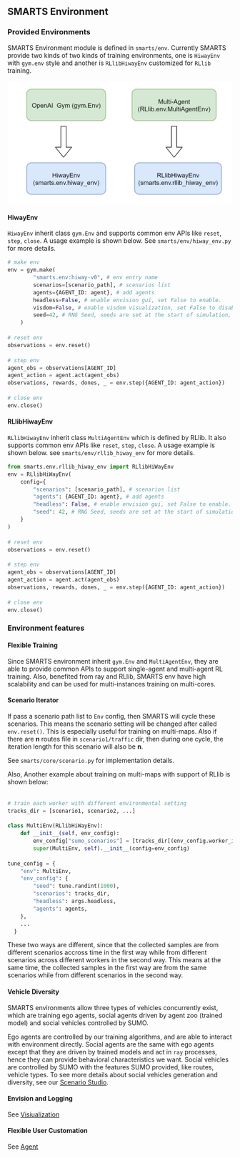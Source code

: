 ## SMARTS Environment

### Provided Environments
SMARTS Environment module is defined in `smarts/env`. Currently SMARTS provide two kinds of two kinds of training 
environments, one is `HiwayEnv` with `gym.env` style and another is `RLlibHiwayEnv` customized for `RLlib` training.

![env structure](../assets/env.png)

#### HiwayEnv
`HiwayEnv` inherit class `gym.Env` and supports common env APIs like `reset`, `step`, `close`. A usage example is shown below.
See `smarts/env/hiway_env.py` for more details.
```python
# make env
env = gym.make(
        "smarts.env:hiway-v0", # env entry name
        scenarios=[scenario_path], # scenarios list
        agents={AGENT_ID: agent}, # add agents
        headless=False, # enable envision gui, set False to enable.
        visdom=False, # enable visdom visualization, set False to disable. only supported in HiwayEnv.
        seed=42, # RNG Seed, seeds are set at the start of simulation, and never automatically re-seeded.
    )

# reset env
observations = env.reset()

# step env
agent_obs = observations[AGENT_ID]
agent_action = agent.act(agent_obs)
observations, rewards, dones, _ = env.step({AGENT_ID: agent_action})

# close env
env.close()

```

#### RLlibHiwayEnv
`RLlibHiwayEnv` inherit class `MultiAgentEnv` which is defined by RLlib. It also supports common env APIs like `reset`, 
`step`, `close`. A usage example is shown below. see `smarts/env/rllib_hiway_env` for more details.
```python
from smarts.env.rllib_hiway_env import RLlibHiWayEnv
env = RLlibHiWayEnv(
    config={
        "scenarios": [scenario_path], # scenarios list
        "agents": {AGENT_ID: agent}, # add agents
        "headless": False, # enable envision gui, set False to enable.
        "seed": 42, # RNG Seed, seeds are set at the start of simulation, and never automatically re-seeded.
    }
)

# reset env
observations = env.reset()

# step env
agent_obs = observations[AGENT_ID]
agent_action = agent.act(agent_obs)
observations, rewards, dones, _ = env.step({AGENT_ID: agent_action})

# close env
env.close()

```

### Environment features

#### Flexible Training
Since SMARTS environment inherit `gym.Env` and `MultiAgentEnv`, they are able to provide common APIs to support single-agent 
and multi-agent RL training. Also, benefited from ray and RLlib, SMARTS env have high scalability and can be used for multi-instances
training on multi-cores.

#### Scenario Iterator
If pass a scenario path list to `Env` config, then SMARTS will cycle these scenarios. This means the scenario setting will be changed
after called `env.reset()`. This is especially useful for training on multi-maps. 
Also if there are **n** routes file in `scenario1/traffic` dir, then during one cycle, the iteration length for this scenario will also be **n**.

See `smarts/core/scenario.py` for implementation details.

Also, Another example about training on multi-maps with support of RLlib is shown below:
```python

# train each worker with different environmental setting
tracks_dir = [scenario1, scenario2, ...]

class MultiEnv(RLlibHiWayEnv):
    def __init__(self, env_config):
        env_config["sumo_scenarios"] = [tracks_dir[(env_config.worker_index - 1)]]
        super(MultiEnv, self).__init__(config=env_config)

tune_config = {
    "env": MultiEnv,
    "env_config": {
        "seed": tune.randint(1000),
        "scenarios": tracks_dir,
        "headless": args.headless,
        "agents": agents,
    },
    ...
  }
```

These two ways are different, since that the collected samples are from different scenarios accross time in the first way
 while from different scenarios across different workers in the second way. This means at the same time, the collected samples
 in the first way are from the same scenarios while from different scenarios in the second way.



#### Vehicle Diversity
SMARTS environments allow three types of vehicles concurrently exist, which are training ego agents, social agents driven
by agent zoo (trained model) and social vehicles controlled by SUMO. 

Ego agents are controlled by our training algorithms, and are able to interact with environment directly. Social agents 
are the same with ego agents except that they are driven by trained models and act in `ray` processes, hence they can 
provide behavioral characteristics we want. Social vehicles are controlled by SUMO with the features SUMO provided, like
 routes, vehicle types. To see more details about social vehicles generation and diversity, see our [Scenario Studio](Sstudio.md).

#### Envision and Logging
See [Visiualization](Visualization.md)

#### Flexible User Customation

See [Agent](Agent.md)